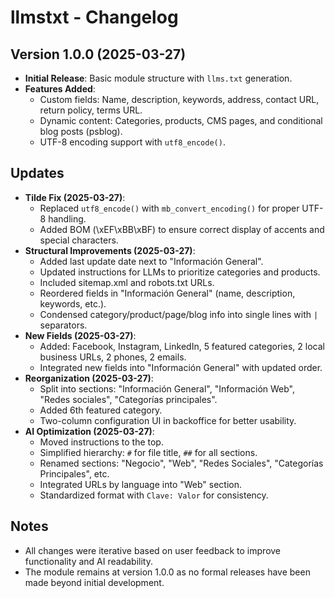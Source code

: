# llmstxt - Changelog

## Version 1.0.0 (2025-03-27)
- **Initial Release**: Basic module structure with `llms.txt` generation.
- **Features Added**:
  - Custom fields: Name, description, keywords, address, contact URL, return policy, terms URL.
  - Dynamic content: Categories, products, CMS pages, and conditional blog posts (psblog).
  - UTF-8 encoding support with `utf8_encode()`.

## Updates
- **Tilde Fix (2025-03-27)**:
  - Replaced `utf8_encode()` with `mb_convert_encoding()` for proper UTF-8 handling.
  - Added BOM (\xEF\xBB\xBF) to ensure correct display of accents and special characters.
- **Structural Improvements (2025-03-27)**:
  - Added last update date next to "Información General".
  - Updated instructions for LLMs to prioritize categories and products.
  - Included sitemap.xml and robots.txt URLs.
  - Reordered fields in "Información General" (name, description, keywords, etc.).
  - Condensed category/product/page/blog info into single lines with `|` separators.
- **New Fields (2025-03-27)**:
  - Added: Facebook, Instagram, LinkedIn, 5 featured categories, 2 local business URLs, 2 phones, 2 emails.
  - Integrated new fields into "Información General" with updated order.
- **Reorganization (2025-03-27)**:
  - Split into sections: "Información General", "Información Web", "Redes sociales", "Categorías principales".
  - Added 6th featured category.
  - Two-column configuration UI in backoffice for better usability.
- **AI Optimization (2025-03-27)**:
  - Moved instructions to the top.
  - Simplified hierarchy: `#` for file title, `##` for all sections.
  - Renamed sections: "Negocio", "Web", "Redes Sociales", "Categorías Principales", etc.
  - Integrated URLs by language into "Web" section.
  - Standardized format with `Clave: Valor` for consistency.

## Notes
- All changes were iterative based on user feedback to improve functionality and AI readability.
- The module remains at version 1.0.0 as no formal releases have been made beyond initial development.
